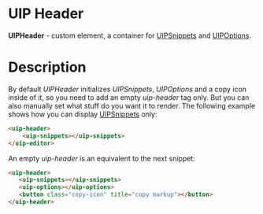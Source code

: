 # UIP Header

**UIPHeader** - custom element, a container for [UIPSnippets](src/header/snippets/README.md) and [UIPOptions](src/header/options/README.md).

# Description
By default *UIPHeader* initializes *UIPSnippets*, *UIPOptions* and a copy icon inside of it, so you need to add an empty *uip-header* tag only. But you can also manually set what stuff do you want it to render. The following example shows how you can display [UIPSnippets](src/header/snippets/README.md) only:

```html
<uip-header>
    <uip-snippets></uip-snippets>
</uip-editor>
```
 
 An empty *uip-header* is an equivalent to the next snippet:

 ```html
 <uip-header>
    <uip-snippets></uip-snippets>
    <uip-options></uip-options>
    <button class="copy-icon" title="copy markup"></button>
 </uip-header>
 ```
